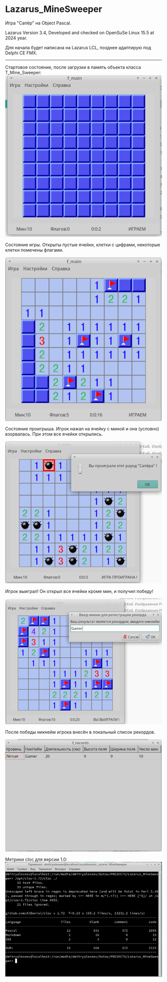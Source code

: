 # Lazarus_MineSweeper
Игра "Сапёр" на Object Pascal.

Lazarus Version 3.4, Developed and checked on OpenSuSe Linux 15.5 at 2024 year.

Для начала будет написана на Lazarus LCL, позднее адаптирую под Delphi CE FMX.

_______________________________________________________________________________


Стартовое состояние, после загрузки в память объекта класса T_Mine_Sweeper:
![alt text](https://github.com/adm-academic/Lazarus_MineSweeper/blob/main/screenshots/start.png?raw=true)


Состояние игры. Открыты пустые ячейки, клетки с цифрами, некоторые клетки помечены флагами.

![alt text](https://github.com/adm-academic/Lazarus_MineSweeper/blob/main/screenshots/play.png?raw=true)


Состояние проигрыша. Игрок нажал на ячейку с миной и она (условно) взорвалась. При этом все ячейки открылись.

![alt text](https://github.com/adm-academic/Lazarus_MineSweeper/blob/main/screenshots/lose.png?raw=true)


Игрок выиграл! Он открыл все ячейки кроме мин, и получил победу!

![alt text](https://github.com/adm-academic/Lazarus_MineSweeper/blob/main/screenshots/win.png?raw=true)

После победы никнейм игрока внесён в локальный список рекордов.

![alt text](https://github.com/adm-academic/Lazarus_MineSweeper/blob/main/screenshots/records.png?raw=true)


Метрики cloc для версии 1.0:
![alt text](https://github.com/adm-academic/Lazarus_MineSweeper/blob/main/screenshots/cloc.png?raw=true)



